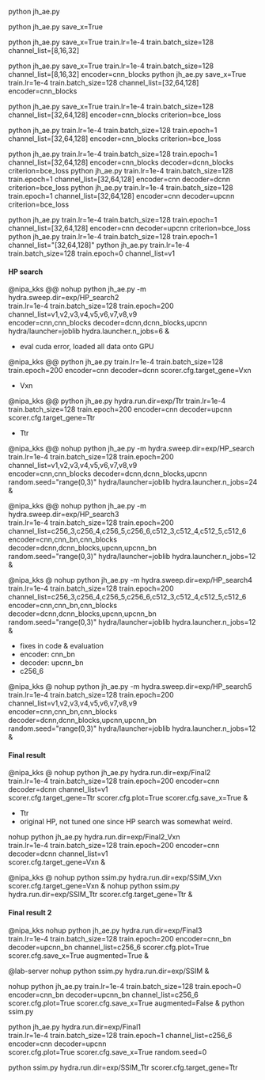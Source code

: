 

python jh_ae.py

python jh_ae.py save_x=True


python jh_ae.py save_x=True train.lr=1e-4 train.batch_size=128 channel_list=\[8,16,32\]

python jh_ae.py save_x=True train.lr=1e-4 train.batch_size=128 channel_list=\[8,16,32\] encoder=cnn_blocks
python jh_ae.py save_x=True train.lr=1e-4 train.batch_size=128 channel_list=\[32,64,128\] encoder=cnn_blocks


python jh_ae.py save_x=True train.lr=1e-4 train.batch_size=128 channel_list=\[32,64,128\] encoder=cnn_blocks criterion=bce_loss


python jh_ae.py train.lr=1e-4 train.batch_size=128 train.epoch=1 channel_list=\[32,64,128\] encoder=cnn_blocks criterion=bce_loss


python jh_ae.py train.lr=1e-4 train.batch_size=128 train.epoch=1 channel_list=\[32,64,128\] encoder=cnn_blocks decoder=dcnn_blocks criterion=bce_loss
python jh_ae.py train.lr=1e-4 train.batch_size=128 train.epoch=1 channel_list=\[32,64,128\] encoder=cnn decoder=dcnn criterion=bce_loss
python jh_ae.py train.lr=1e-4 train.batch_size=128 train.epoch=1 channel_list=\[32,64,128\] encoder=cnn decoder=upcnn criterion=bce_loss

python jh_ae.py train.lr=1e-4 train.batch_size=128 train.epoch=1 channel_list=[32,64,128] encoder=cnn decoder=upcnn criterion=bce_loss
python jh_ae.py train.lr=1e-4 train.batch_size=128 train.epoch=1 channel_list="[32,64,128]"
python jh_ae.py train.lr=1e-4 train.batch_size=128 train.epoch=0 channel_list=v1

<!-- nohup python jh_ae.py -m hydra.sweep.dir=exp/HP_search \
train.lr=1e-4 train.batch_size=128 train.epoch=200 channel_list=\[8,16,32\],\[32,64,128\],\[128,128,128\],\[8,16,32,64\],\[16,32,64,128\],\[128,128,128,128\],\[8,16,32,64,128\],\[128,128,128,128,128\] \
encoder=cnn,cnn_blocks decoder=dcnn,dcnn_blocks,upcnn \
hydra/launcher=joblib hydra.launcher.n_jobs=12 &

nohup python jh_ae.py -m hydra.sweep.dir=exp/HP_search \
train.lr=1e-4 train.batch_size=128 train.epoch=200 channel_list=\[8,16,32\],\[32,64,128\],\[128,128,128\],\[8,16,32,64\],\[16,32,64,128\],\[128,128,128,128\],\[8,16,32,64,128\],\[128,128,128,128,128\] \
encoder=cnn,cnn_blocks decoder=dcnn,dcnn_blocks,upcnn \
hydra/launcher=joblib hydra.launcher.n_jobs=12 & -->

#### HP search
@nipa_kks @@
nohup python jh_ae.py -m hydra.sweep.dir=exp/HP_search2 \
train.lr=1e-4 train.batch_size=128 train.epoch=200 channel_list=v1,v2,v3,v4,v5,v6,v7,v8,v9 \
encoder=cnn,cnn_blocks decoder=dcnn,dcnn_blocks,upcnn \
hydra/launcher=joblib hydra.launcher.n_jobs=6 &
- eval cuda error, loaded all data onto GPU

@nipa_kks @@
python jh_ae.py train.lr=1e-4 train.batch_size=128 train.epoch=200 encoder=cnn decoder=dcnn scorer.cfg.target_gene=Vxn
- Vxn

@nipa_kks @@
python jh_ae.py hydra.run.dir=exp/Ttr train.lr=1e-4 train.batch_size=128 train.epoch=200 encoder=cnn decoder=upcnn scorer.cfg.target_gene=Ttr
- Ttr

@nipa_kks @@
nohup python jh_ae.py -m hydra.sweep.dir=exp/HP_search \
train.lr=1e-4 train.batch_size=128 train.epoch=200 channel_list=v1,v2,v3,v4,v5,v6,v7,v8,v9 \
encoder=cnn,cnn_blocks decoder=dcnn,dcnn_blocks,upcnn \
random.seed="range(0,3)" hydra/launcher=joblib hydra.launcher.n_jobs=24 &

@nipa_kks @@
nohup python jh_ae.py -m hydra.sweep.dir=exp/HP_search3 \
train.lr=1e-4 train.batch_size=128 train.epoch=200 channel_list=c256_3,c256_4,c256_5,c256_6,c512_3,c512_4,c512_5,c512_6 \
encoder=cnn,cnn_bn,cnn_blocks decoder=dcnn,dcnn_blocks,upcnn,upcnn_bn \
random.seed="range(0,3)" hydra/launcher=joblib hydra.launcher.n_jobs=12 &

@nipa_kks @
nohup python jh_ae.py -m hydra.sweep.dir=exp/HP_search4 \
train.lr=1e-4 train.batch_size=128 train.epoch=200 channel_list=c256_3,c256_4,c256_5,c256_6,c512_3,c512_4,c512_5,c512_6 \
encoder=cnn,cnn_bn,cnn_blocks decoder=dcnn,dcnn_blocks,upcnn,upcnn_bn \
random.seed="range(0,3)" hydra/launcher=joblib hydra.launcher.n_jobs=12 &
- fixes in code & evaluation
- encoder: cnn_bn
- decoder: upcnn_bn
- c256_6

@nipa_kks @
nohup python jh_ae.py -m hydra.sweep.dir=exp/HP_search5 \
train.lr=1e-4 train.batch_size=128 train.epoch=200 channel_list=v1,v2,v3,v4,v5,v6,v7,v8,v9 \
encoder=cnn,cnn_bn,cnn_blocks decoder=dcnn,dcnn_blocks,upcnn,upcnn_bn \
random.seed="range(0,3)" hydra/launcher=joblib hydra.launcher.n_jobs=12 &

#### Final result
@nipa_kks @
nohup python jh_ae.py hydra.run.dir=exp/Final2 \
train.lr=1e-4 train.batch_size=128 train.epoch=200 encoder=cnn decoder=dcnn channel_list=v1 \
scorer.cfg.target_gene=Ttr scorer.cfg.plot=True scorer.cfg.save_x=True &
- Ttr
- original HP, not tuned one since HP search was somewhat weird.

nohup python jh_ae.py hydra.run.dir=exp/Final2_Vxn \
train.lr=1e-4 train.batch_size=128 train.epoch=200 encoder=cnn decoder=dcnn channel_list=v1 \
scorer.cfg.target_gene=Vxn &

<!-- nohup python jh_ae.py hydra.run.dir=exp/Final1 \
train.lr=1e-4 train.batch_size=128 train.epoch=200 channel_list=c256_6 \
encoder=cnn decoder=upcnn \
scorer.cfg.plot=True scorer.cfg.save_x=True \
random.seed=0 & -->

@nipa_kks @
nohup python ssim.py hydra.run.dir=exp/SSIM_Vxn scorer.cfg.target_gene=Vxn &
nohup python ssim.py hydra.run.dir=exp/SSIM_Ttr scorer.cfg.target_gene=Ttr &


#### Final result 2
@nipa_kks
nohup python jh_ae.py hydra.run.dir=exp/Final3 \
train.lr=1e-4 train.batch_size=128 train.epoch=200 encoder=cnn_bn decoder=upcnn_bn channel_list=c256_6 scorer.cfg.plot=True scorer.cfg.save_x=True augmented=True &

@lab-server
nohup python ssim.py hydra.run.dir=exp/SSIM &



nohup python jh_ae.py train.lr=1e-4 train.batch_size=128 train.epoch=0 encoder=cnn_bn decoder=upcnn_bn channel_list=c256_6 scorer.cfg.plot=True scorer.cfg.save_x=True augmented=False &
python ssim.py


python jh_ae.py hydra.run.dir=exp/Final1 \
train.lr=1e-4 train.batch_size=128 train.epoch=1 channel_list=c256_6 \
encoder=cnn decoder=upcnn \
scorer.cfg.plot=True scorer.cfg.save_x=True
random.seed=0



python ssim.py hydra.run.dir=exp/SSIM_Ttr scorer.cfg.target_gene=Ttr

